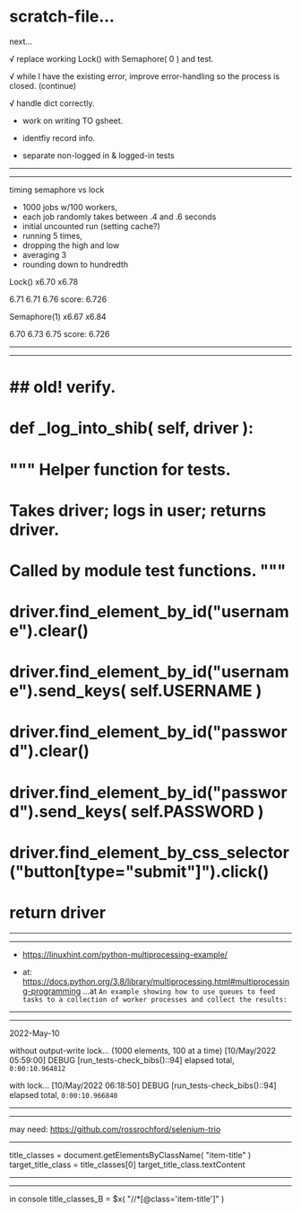 scratch-file...
===============

next...

√ replace working Lock() with Semaphore( 0 ) and test.

√ while I have the existing error, improve error-handling so the process is closed. (continue)

√ handle dict correctly.

- work on writing TO gsheet.

- identfiy record info.

- separate non-logged in & logged-in tests


---
---

timing semaphore vs lock
- 1000 jobs w/100 workers, 
- each job randomly takes between .4 and .6 seconds
- initial uncounted run (setting cache?)
- running 5 times, 
- dropping the high and low
- averaging 3
- rounding down to hundredth

Lock()
x6.70
x6.78

6.71
6.71
6.76
score: 6.726

Semaphore(1)
x6.67
x6.84

6.70
6.73
6.75
score: 6.726

---
---


# ## old! verify.
# def _log_into_shib( self, driver ):
#     """ Helper function for tests.
#         Takes driver; logs in user; returns driver.
#         Called by module test functions. """
#     driver.find_element_by_id("username").clear()
#     driver.find_element_by_id("username").send_keys( self.USERNAME )
#     driver.find_element_by_id("password").clear()
#     driver.find_element_by_id("password").send_keys( self.PASSWORD )
#     driver.find_element_by_css_selector("button[type=\"submit\"]").click()
#     return driver

---
---

- <https://linuxhint.com/python-multiprocessing-example/>

- at: <https://docs.python.org/3.8/library/multiprocessing.html#multiprocessing-programming> ...at ``An example showing how to use queues to feed tasks to a collection of worker processes and collect the results:``

---
---

2022-May-10

without output-write lock... (1000 elements, 100 at a time)
[10/May/2022 05:59:00] DEBUG [run_tests-check_bibs()::94] elapsed total, ``0:00:10.964812``

with lock...
[10/May/2022 06:18:50] DEBUG [run_tests-check_bibs()::94] elapsed total, ``0:00:10.966840``

---
---


may need: <https://github.com/rossrochford/selenium-trio>

---

title_classes = document.getElementsByClassName( "item-title" )
target_title_class = title_classes[0]
target_title_class.textContent

---
---

in console
title_classes_B = $x( "//*[@class='item-title']" )